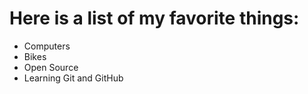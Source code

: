 # Here is a list of my favorite things:
- Computers
- Bikes
- Open Source
- Learning Git and GitHub
